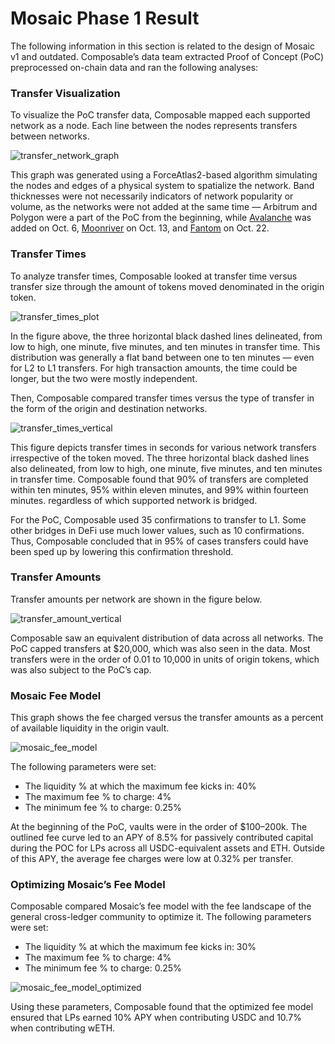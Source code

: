 # Mosaic Phase 1 Result

The following information in this section is related to the design of Mosaic v1 and outdated. Composable’s data team 
extracted Proof of Concept (PoC) preprocessed on-chain data and ran the following analyses:


### Transfer Visualization

To visualize the PoC transfer data, Composable mapped each supported network as a node. Each line between the nodes 
represents transfers between networks.


![transfer_network_graph](transfer-network-graph.png)


This graph was generated using a ForceAtlas2-based algorithm simulating the nodes and edges of a physical system to 
spatialize the network. Band thicknesses were not necessarily indicators of network popularity or volume, as the 
networks were not added at the same time — Arbitrum and Polygon were a part of the PoC from the beginning, while 
[Avalanche](https://composablefi.medium.com/integrating-avalanches-c-chain-into-the-mosaic-poc-631a75e8be23) 
was added on Oct. 6, 
[Moonriver](https://composablefi.medium.com/composable-integrates-moonriver-into-the-mosaic-poc-bridge-73442af528cc) 
on Oct. 13, and 
[Fantom](https://composablefi.medium.com/composable-integrates-fantom-into-its-mosaic-poc-bridge-25a4a5569875) 
on Oct. 22.


### Transfer Times

To analyze transfer times, Composable looked at transfer time versus transfer size through the amount of tokens moved 
denominated in the origin token.


![transfer_times_plot](./transfer-times-plot.png)


In the figure above, the three horizontal black dashed lines delineated, from low to high, one minute, five minutes, 
and ten minutes in transfer time. This distribution was generally a flat band between one to ten minutes — even for L2 
to L1 transfers. For high transaction amounts, the time could be longer, but the two were mostly independent.

Then, Composable compared transfer times versus the type of transfer in the form of the origin and destination networks.


![transfer_times_vertical](./transfer-times-vertical.png)
 

This figure depicts transfer times in seconds for various network transfers irrespective of the token moved. 
The three horizontal black dashed lines also delineated, from low to high, one minute, five minutes, and ten minutes in 
transfer time. Composable found that 90% of transfers are completed within ten minutes, 95% within eleven minutes, and 
99% within fourteen minutes. regardless of which supported network is bridged. 

For the PoC, Composable used 35 confirmations to transfer to L1. Some other bridges in DeFi use much lower values, such 
as 10 confirmations. Thus, Composable concluded that in 95% of cases transfers could have been sped up by lowering this 
confirmation threshold.


### Transfer Amounts

Transfer amounts per network are shown in the figure below.


![transfer_amount_vertical](./transfer-amount-vertical.png)


Composable saw an equivalent distribution of data across all networks. The PoC capped transfers at $20,000, which was 
also seen in the data. Most transfers were in the order of 0.01 to 10,000 in units of origin tokens, which was also 
subject to the PoC’s cap.


### Mosaic Fee Model

This graph shows the fee charged versus the transfer amounts as a percent of available liquidity in the origin vault. 


![mosaic_fee_model](./mosaic-fee-model.png)


The following parameters were set:

* The liquidity % at which the maximum fee kicks in: 40%
* The maximum fee % to charge: 4%
* The minimum fee % to charge: 0.25%

At the beginning of the PoC, vaults were in the order of $100–200k. The outlined fee curve led to an APY of 8.5% for 
passively contributed capital during the POC for LPs across all USDC-equivalent assets and ETH. Outside of this APY, 
the average fee charges were low at 0.32% per transfer. 


### Optimizing Mosaic’s Fee Model

Composable compared Mosaic’s fee model with the fee landscape of the general cross-ledger community to optimize it. 
The following parameters were set:

* The liquidity % at which the maximum fee kicks in: 30%
* The maximum fee % to charge: 4%
* The minimum fee % to charge: 0.25%


![mosaic_fee_model_optimized](mosaic-fee-model-optimized.png)


Using these parameters, Composable found that the optimized fee model ensured that LPs earned 10% APY when contributing 
USDC and 10.7% when contributing wETH.
